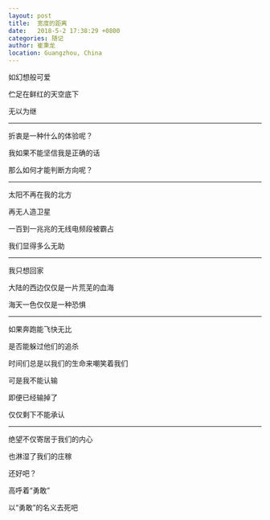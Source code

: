 ```yaml
---
layout: post
title:  宽度的距离
date:   2018-5-2 17:38:29 +0800
categories: 随记
author: 崔秉龙
location: Guangzhou, China
---
```






如幻想般可爱

伫足在鲜红的天空底下

无以为继

---

折衷是一种什么的体验呢？

我如果不能坚信我是正确的话

那么如何才能判断方向呢？



---

太阳不再在我的北方

再无人造卫星

一百到一兆兆的无线电频段被霸占

我们显得多么无助



---

我只想回家

大陆的西边仅仅是一片荒芜的血海

海天一色仅仅是一种恐惧



---

如果奔跑能飞快无比

是否能躲过他们的追杀

时间们总是以我们的生命来嘲笑着我们

可是我不能认输

即便已经输掉了

仅仅剩下不能承认



---

绝望不仅寄居于我们的内心

也淋湿了我们的庄稼

还好吧？

高呼着“勇敢”

以“勇敢”的名义去死吧